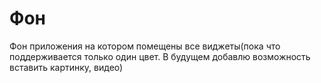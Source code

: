 # Фон
Фон приложения на котором помещены все виджеты(пока что поддерживается только один цвет. В будущем добавлю возможность
вставить картинку, видео)